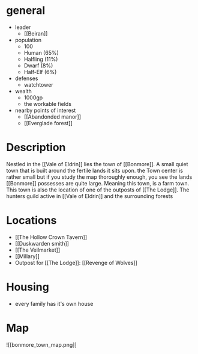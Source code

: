 # general
- leader
	- [[Beiran]]
- population
	- 100
	- Human (65%)
	- Halfling (11%)
	- Dwarf (8%)
	- Half-Elf (6%)
- defenses
	- watchtower
- wealth
	- 1000gp
	- the workable fields
- nearby points of interest
	- [[Abandonded manor]]
	- [[Everglade forest]]
# Description
Nestled in the [[Vale of Eldrin]] lies the town of [[Bonmore]]. A small quiet town that is built around the fertile lands it sits upon. the Town center is rather small but if you study the map thoroughly enough, you see the lands [[Bonmore]] possesses are quite large. Meaning this town, is a farm town. This town is also the location of one of the outposts of [[The Lodge]]. The hunters guild active in [[Vale of Eldrin]] and the surrounding forests 
# Locations
- [[The Hollow Crown Tavern]]
- [[Duskwarden smith]]
- [[The Veilmarket]]
- [[Millary]]
- Outpost for [[The Lodge]]: [[Revenge of Wolves]]
# Housing
- every family has it's own house
# Map
![[bonmore_town_map.png]]